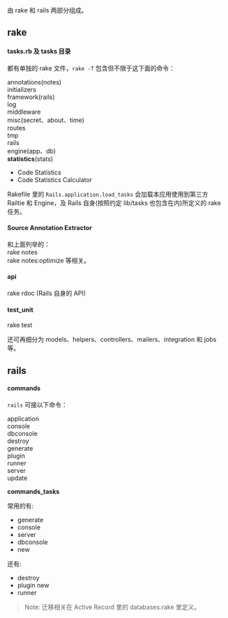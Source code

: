 由 rake 和 rails 两部分组成。

## rake

#### tasks.rb 及 tasks 目录

都有单独的 rake 文件，`rake -T` 包含但不限于这下面的命令：

annotations(notes)  
initializers  
framework(rails)  
log  
middleware  
misc(secret、about、time)  
routes  
tmp  
rails  
engine(app、db)  
**statistics**(stats)  
- Code Statistics
- Code Statistics Calculator  

Rakefile 里的 `Rails.application.load_tasks` 会加载本应用使用到第三方 Railtie 和 Engine，及 Rails 自身(按照约定 lib/tasks 也包含在内)所定义的 rake 任务。

#### Source Annotation Extractor

和上面列举的：
<br>
rake notes  
rake notes:optimize 等相关。

#### api

rake rdoc (Rails 自身的 API)

#### test_unit

rake test

还可再细分为 models、helpers、controllers、mailers、integration 和 jobs 等。

## rails

#### commands

`rails` 可接以下命令：

application  
console  
dbconsole  
destroy  
generate  
plugin  
runner  
server  
update

**commands_tasks**

常用的有:  
  - generate
  - console
  - server
  - dbconsole
  - new

还有:
  - destroy
  - plugin new
  - runner

> Note: 迁移相关在 Active Record 里的 databases.rake 里定义。
